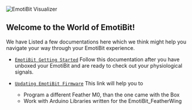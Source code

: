 ![EmotiBit Visualizer](../assets/Visualizer_green_800px.gif)

## Welcome to the World of EmotiBit!

We have Listed a few documentations here which we think might help you navigate your way through your EmotiBit experience.
- [`EmotiBit Getting Started`](./EmotiBit_Getting_Started.md)
Follow this documentation after you have unboxed your EmotiBit and are ready to check out your physiological signals.

- [`Updating EmotiBit Firmware`](./Updating_EmotiBit_Firmware.md)
This link will help you to
  - Program a different Feather M0, than the one came with the Box
  - Work with Arduino Libraries written for the EmotiBit_FeatherWing

